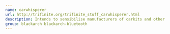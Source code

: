 ```yaml
---
name: carwhisperer
url: http://trifinite.org/trifinite_stuff_carwhisperer.html
description: Intends to sensibilise manufacturers of carkits and other Bluetooth appliances without display and keyboard for the possible security threat evolving from the use of standard passkeys.
group: blackarch blackarch-bluetooth
---
```

